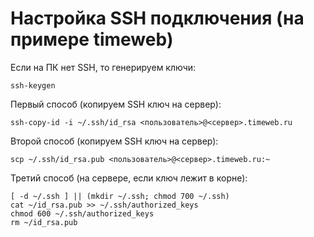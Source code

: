 # Настройка SSH подключения (на примере timeweb)

Если на ПК нет SSH, то генерируем ключи:

```
ssh-keygen
```

Первый способ (копируем SSH ключ на сервер):

```
ssh-copy-id -i ~/.ssh/id_rsa <пользователь>@<сервер>.timeweb.ru
```

Второй способ (копируем SSH ключ на сервер):

```
scp ~/.ssh/id_rsa.pub <пользователь>@<сервер>.timeweb.ru:~
```

Третий способ (на сервере, если ключ лежит в корне):

```
[ -d ~/.ssh ] || (mkdir ~/.ssh; chmod 700 ~/.ssh)
cat ~/id_rsa.pub >> ~/.ssh/authorized_keys
chmod 600 ~/.ssh/authorized_keys
rm ~/id_rsa.pub
```